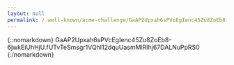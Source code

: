 ```yaml
---
layout: null
permalink: /.well-known/acme-challenge/GaAP2Upxah6sPVcEgIenc45Zu8ZoEb8-6jwkEiUhHjU/
---
```

{::nomarkdown}
GaAP2Upxah6sPVcEgIenc45Zu8ZoEb8-6jwkEiUhHjU.fUTvTeSmsgr1VQhI12dquUasmMlRIhj67DALNuPpRS0
{:/nomarkdown}
